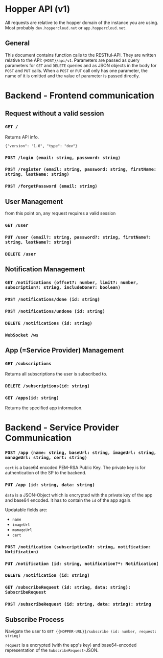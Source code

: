 # Hopper API (v1)
All requests are relative to the hopper domain of the instance you are using. Most probably `dev.hoppercloud.net` or `app.hoppercloud.net`.

## General
This document contains function calls to the RESTful-API. They are written relative to the API: `{HOST}/api/v1`. Parameters are passed as query parameters for `GET` and `DELETE` queries and as JSON objects in the body for `POST` and `PUT` calls. When a `POST` or `PUT` call only has one parameter, the name of it is omitted and the value of parameter is passed directly.

# Backend - Frontend communication

## Request without a valid session

### `GET /` 
Returns API info.

`{"version": "1.0", "type": "dev"}`

### `POST /login (email: string, password: string)`
### `POST /register (email: string, password: string, firstName: string, lastName: string)`
### `POST /forgetPassword (email: string)`
## User Management
from this point on, any request requires a valid session

### `GET /user`
### `PUT /user (email?: string, password?: string, firstName?: string, lastName?: string)`
### `DELETE /user`

## Notification Management
### `GET /notifications (offset?: number, limit?: number, subscription?: string, includeDone?: boolean)`
### `POST /notifications/done (id: string)` 
### `POST /notifications/undone (id: string)`
### `DELETE /notifications (id: string)`

### `WebSocket /ws`

## App (=Service Provider) Management
### `GET /subscriptions`
Returns all subscriptions the user is subscribed to.

### `DELETE /subscriptions(id: string)`

### `GET /apps(id: string)`
Returns the specified app information.

# Backend - Service Provider Communication

### `POST /app (name: string, baseUrl: string, imageUrl: string, manageUrl: string, cert: string)` 
`cert` is a base64 encoded PEM-RSA Public Key. The private key is for authentication of the SP to the backend.

### `PUT /app (id: string, data: string)`
`data` is a JSON-Object which is encrypted with the private key of the app and base64 encoded. It has to contain the `id` of the app again.

Updatable fields are:
  - `name`
  - `imageUrl`
  - `manageUrl`
  - `cert`

### `POST /notification (subscriptionId: string, notification: Notification)`
### `PUT /notification (id: string, notification?*: Notification)`
### `DELETE /notification (id: string)`

### `GET /subscribeRequest (id: string, data: string): SubscribeRequest`
### `POST /subscribeRequest (id: string, data: string): string`

## Subscribe Process
Navigate the user to `GET {{HOPPER-URL}}/subscribe (id: number, request: string)`

`request` is a encrypted (with the app's key) and base64-encoded representation of the `SubscribeRequest`-JSON.
